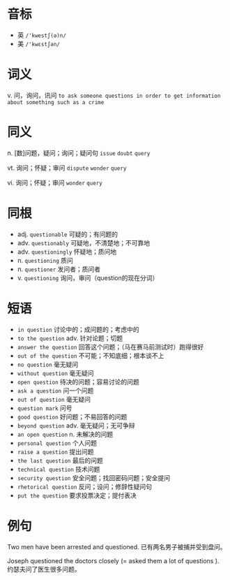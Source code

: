 # 音标

- 英 `/'kwestʃ(ə)n/`
- 美 `/'kwɛstʃən/`

# 词义

v. 问，询问，讯问
`to ask someone questions in order to get information about something such as a crime`

# 同义

n. [数]问题，疑问；询问；疑问句
`issue` `doubt` `query`

vt. 询问；怀疑；审问
`dispute` `wonder` `query`

vi. 询问；怀疑；审问
`wonder` `query`

# 同根

- adj. `questionable` 可疑的；有问题的
- adv. `questionably` 可疑地，不清楚地；不可靠地
- adv. `questioningly` 怀疑地；质问地
- n. `questioning` 质问
- n. `questioner` 发问者；质问者
- v. `questioning` 询问，审问（question的现在分词）

# 短语

- `in question` 讨论中的；成问题的；考虑中的
- `to the question` adv. 针对论题；切题
- `answer the question` 回答这个问题；（马在赛马前测试时）跑得很好
- `out of the question` 不可能；不知底细；根本谈不上
- `no question` 毫无疑问
- `without question` 毫无疑问
- `open question` 待决的问题；容易讨论的问题
- `ask a question` 问一个问题
- `out of question` 毫无疑问
- `question mark` 问号
- `good question` 好问题；不易回答的问题
- `beyond question` adv. 毫无疑问；无可争辩
- `an open question` n. 未解决的问题
- `personal question` 个人问题
- `raise a question` 提出问题
- `the last question` 最后的问题
- `technical question` 技术问题
- `security question` 安全问题；找回密码问题；安全提问
- `rhetorical question` 反问；设问；修辞性疑问句
- `put the question` 要求投票决定；提付表决

# 例句

Two men have been arrested and questioned.
已有两名男子被捕并受到盘问。

Joseph questioned the doctors closely (= asked them a lot of questions ).
约瑟夫问了医生很多问题。


